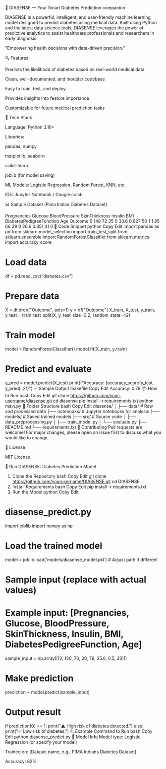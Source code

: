 🌟 DIASENSE — Your Smart Diabetes Prediction companion 
 
DIASENSE is a powerful, intelligent, and user-friendly machine learning model designed to predict diabetes using medical data. Built 
using Python and the latest data science tools, DIASENSE leverages the power of predictive analytics to assist healthcare professionals  and researchers in early diagnosis.

"Empowering health decisions with data-driven precision."

🔍 Features

Predicts the likelihood of diabetes based on real-world medical data

Clean, well-documented, and modular codebase

Easy to train, test, and deploy

Provides insights into feature importance

Customizable for future medical prediction tasks

🧠 Tech Stack

Language: Python 3.10+

Libraries:

pandas, numpy

matplotlib, seaborn

scikit-learn

joblib (for model saving)

ML Models: Logistic Regression, Random Forest, KNN, etc.

IDE: Jupyter Notebook / Google colab

📊 Sample Dataset (Pima Indian Diabetes Dataset)

Pregnancies	Glucose	BloodPressure	SkinThickness	Insulin	BMI	DiabetesPedigreeFunction	Age	Outcome
6	148	72	35	0	33.6	0.627	50	1
1	85	66	29	0	26.6	0.351	31	0
🧬 Code Snippet
python
Copy
Edit
import pandas as pd
from sklearn.model_selection import train_test_split
from sklearn.ensemble import RandomForestClassifier
from sklearn.metrics import accuracy_score

# Load data
df = pd.read_csv("diabetes.csv")

# Prepare data
X = df.drop("Outcome", axis=1)
y = df["Outcome"]
X_train, X_test, y_train, y_test = train_test_split(X, y, test_size=0.2, random_state=42)

# Train model
model = RandomForestClassifier()
model.fit(X_train, y_train)

# Predict and evaluate
y_pred = model.predict(X_test)
print(f"Accuracy: {accuracy_score(y_test, y_pred):.2f}")
✅ Sample Output
makefile
Copy
Edit
Accuracy: 0.79
📦 How to Run
bash
Copy
Edit
git clone https://github.com/your-username/diasense.git
cd diasense
pip install -r requirements.txt
python main.py
📁 Folder Structure
bash
Copy
Edit
diasense/
│
├── data/                  # Raw and processed data
├── notebooks/             # Jupyter notebooks for analysis
├── models/                # Saved trained models
├── src/                   # Source code
│   ├── data_preprocessing.py
│   ├── train_model.py
│   └── evaluate.py
├── README.md
└── requirements.txt
🤝 Contributing
Pull requests are welcome! For major changes, please open an issue first to discuss what you would like to change.

📜 License
 
 MIT License

🚀 Run DIASENSE: Diabetes Prediction Model


1. Clone the Repository
bash
Copy
Edit
git clone https://github.com/yourusername/DIASENSE.git
cd DIASENSE
2. Install Requirements
bash
Copy
Edit
pip install -r requirements.txt
3. Run the Model
python
Copy
Edit
# diasense_predict.py

import joblib
import numpy as np

# Load the trained model
model = joblib.load('models/diasense_model.pkl')  # Adjust path if different

# Sample input (replace with actual values)
# Example input: [Pregnancies, Glucose, BloodPressure, SkinThickness, Insulin, BMI, DiabetesPedigreeFunction, Age]
sample_input = np.array([[2, 120, 70, 20, 79, 25.0, 0.5, 33]])

# Make prediction
prediction = model.predict(sample_input)

# Output result
if prediction[0] == 1:
    print("⚠️ High risk of diabetes detected.")
else:
    print("✅ Low risk of diabetes.")
4. Example Command to Run
bash
Copy
Edit
python diasense_predict.py
🧠 Model Info
Model type: Logistic Regression (or specify your model)

Trained on: [Dataset name, e.g., PIMA Indians Diabetes Dataset]

Accuracy: 82%




































